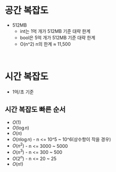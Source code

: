 # 공간 복잡도
- 512MB
  -	int는 1억 개가 512MB 기준 대략 한계
  -	bool은 5억 개가 512MB 기준 대략 한계
  - O(n^2) n의 한계 ≈ 11,500

<br>

# 시간 복잡도
- 1억/초 기준

## 시간 복잡도 빠른 순서
- $O(1)$
- $O(\log n)$
- $O(n)$
- $O(n \log n)$ - n <= 10^5 ~ 10^6(상수항이 작을 경우)
- $O(n^{2})$ - n <= 3000 ~ 5000
- $O(n^{3})$ - n <= 300 ~ 500
- $O(2^{n})$ - n <= 20 ~ 25
- $O(n!)$

